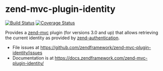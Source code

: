 # zend-mvc-plugin-identity

[![Build Status](https://secure.travis-ci.org/zendframework/zend-mvc-plugin-identity.svg?branch=master)](https://secure.travis-ci.org/zendframework/zend-mvc-plugin-identity)
[![Coverage Status](https://coveralls.io/repos/github/zendframework/zend-mvc-plugin-identity/badge.svg?branch=master)](https://coveralls.io/github/zendframework/zend-mvc-plugin-identity?branch=master)

Provides a
[zend-mvc](https://docs.zendframework.com/zend-mvc/) plugin (for versions 3.0
and up) that allows retrieving the current identity as provided by
[zend-authentication](https://github.com/zendframework/zend-authentication).

- File issues at https://github.com/zendframework/zend-mvc-plugin-identity/issues
- Documentation is at https://docs.zendframework.com/zend-mvc-plugin-identity/
